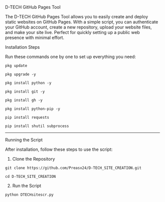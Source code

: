 
D-TECH GitHub Pages Tool

The D-TECH GitHub Pages Tool allows you to easily create and deploy static websites on GitHub Pages. With a simple script, you can authenticate your GitHub account, create a new repository, upload your website files, and make your site live. Perfect for quickly setting up a public web presence with minimal effort.


Installation Steps

Run these commands one by one to set up everything you need:

```pkg update```

```pkg upgrade -y```

```pkg install python -y```

```pkg install git -y```

```pkg install gh -y```

```pkg install python-pip -y```

```pip install requests```

```pip install shutil subprocess```


---

Running the Script

After installation, follow these steps to use the script:

1. Clone the Repository



```git clone https://github.com/Preasx24/D-TECH_SITE_CREATION.git```

```cd D-TECH_SITE_CREATION```

2. Run the Script



```python DTECHsitescr.py```

